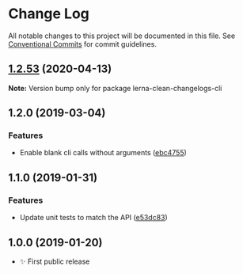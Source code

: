 # Change Log

All notable changes to this project will be documented in this file.
See [Conventional Commits](https://conventionalcommits.org) for commit guidelines.

## [1.2.53](https://gitlab.com/codsen/codsen/compare/lerna-clean-changelogs-cli@1.2.52...lerna-clean-changelogs-cli@1.2.53) (2020-04-13)

**Note:** Version bump only for package lerna-clean-changelogs-cli





## 1.2.0 (2019-03-04)

### Features

- Enable blank cli calls without arguments ([ebc4755](https://gitlab.com/codsen/codsen/commit/ebc4755))

## 1.1.0 (2019-01-31)

### Features

- Update unit tests to match the API ([e53dc83](https://gitlab.com/codsen/codsen/commit/e53dc83))

## 1.0.0 (2019-01-20)

- ✨ First public release
